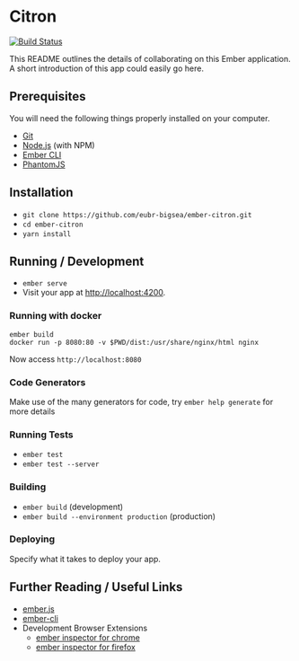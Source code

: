 # Citron
[![Build Status](https://travis-ci.org/eubr-bigsea/ember-citron.svg?branch=gm_deploy)](https://travis-ci.org/eubr-bigsea/ember-citron)

This README outlines the details of collaborating on this Ember application.
A short introduction of this app could easily go here.

## Prerequisites

You will need the following things properly installed on your computer.

* [Git](https://git-scm.com/)
* [Node.js](https://nodejs.org/) (with NPM)
* [Ember CLI](https://ember-cli.com/)
* [PhantomJS](http://phantomjs.org/)

## Installation

* `git clone https://github.com/eubr-bigsea/ember-citron.git`
* `cd ember-citron`
* `yarn install`

## Running / Development

* `ember serve`
* Visit your app at [http://localhost:4200](http://localhost:4200).

### Running with docker
```
ember build
docker run -p 8080:80 -v $PWD/dist:/usr/share/nginx/html nginx
```
Now access `http://localhost:8080`

### Code Generators

Make use of the many generators for code, try `ember help generate` for more details

### Running Tests

* `ember test`
* `ember test --server`

### Building

* `ember build` (development)
* `ember build --environment production` (production)

### Deploying

Specify what it takes to deploy your app.

## Further Reading / Useful Links

* [ember.js](http://emberjs.com/)
* [ember-cli](https://ember-cli.com/)
* Development Browser Extensions
  * [ember inspector for chrome](https://chrome.google.com/webstore/detail/ember-inspector/bmdblncegkenkacieihfhpjfppoconhi)
  * [ember inspector for firefox](https://addons.mozilla.org/en-US/firefox/addon/ember-inspector/)
